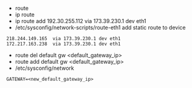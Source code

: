 - route
- ip route
- ip route add 192.30.255.112 via 173.39.230.1 dev eth1
-  /etc/sysconfig/network-scripts/route-eth1     add static route to device
  ```
  218.244.149.165  via 173.39.230.1 dev eth1
  172.217.163.238  via 173.39.230.1 dev eth1
  ```
  
  
- route del default gw <default_gateway_ip>
-  route add default gw <default_gateway_ip>
 -  /etc/sysconfig/network 
```
GATEWAY=<new_default_gateway_ip>

```
